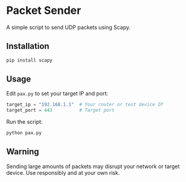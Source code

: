 # Packet Sender

A simple script to send UDP packets using Scapy.

## Installation

```sh
pip install scapy
```

## Usage

Edit `pax.py` to set your target IP and port:

```python
target_ip = "192.168.1.1"  # Your router or test device IP
target_port = 443          # Target port
```

Run the script:

```sh
python pax.py
```

## Warning

Sending large amounts of packets may disrupt your network or target device. Use responsibly and at your own risk.